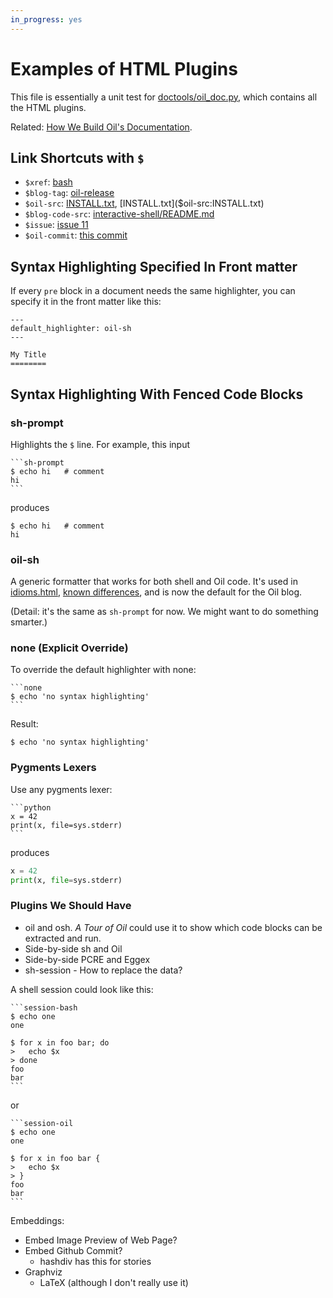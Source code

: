 ```yaml
---
in_progress: yes
---
```


Examples of HTML Plugins
========================

This file is essentially a unit test for [doctools/oil_doc.py]($oil-src), which
contains all the HTML plugins.

Related: [How We Build Oil's Documentation](doc-toolchain.html).

<div id="toc">
</div>

## Link Shortcuts with `$`

- `$xref`: [bash]($xref)
- `$blog-tag`: [oil-release]($blog-tag)
- `$oil-src`: [INSTALL.txt]($oil-src), [INSTALL.txt]($oil-src:INSTALL.txt)
- `$blog-code-src`: [interactive-shell/README.md]($blog-code-src)
- `$issue`: [issue 11]($issue:11)
- `$oil-commit`: [this commit]($oil-commit:a1dad10d53b1fb94a164888d9ec277249ae98b58)

## Syntax Highlighting Specified In Front matter

If every `pre` block in a document needs the same highlighter, you can specify
it in the front matter like this:

    ---
    default_highlighter: oil-sh
    ---

    My Title
    ========

## Syntax Highlighting With Fenced Code Blocks

### sh-prompt 

Highlights the `$` line.  For example, this input

    ```sh-prompt
    $ echo hi   # comment
    hi
    ```

produces

```sh-prompt
$ echo hi   # comment
hi
```

### oil-sh

A generic formatter that works for both shell and Oil code.  It's used in
[idioms.html](idioms.html), [known differences](known-differences.html), and is
now the default for the Oil blog.

(Detail: it's the same as `sh-prompt` for now.  We might want to do something
smarter.)

### none (Explicit Override)

To override the default highlighter with none:

    ```none
    $ echo 'no syntax highlighting'
    ```

Result:

```none
$ echo 'no syntax highlighting'
```

### Pygments Lexers

Use any pygments lexer:

    ```python
    x = 42
    print(x, file=sys.stderr)
    ```

produces

```python
x = 42
print(x, file=sys.stderr)
```

### Plugins We Should Have

- oil and osh.  *A Tour of Oil* could use it to show which code blocks can be
  extracted and run.
- Side-by-side sh and Oil
- Side-by-side PCRE and Eggex
- sh-session - How to replace the data?

A shell session could look like this:

    ```session-bash
    $ echo one
    one

    $ for x in foo bar; do
    >   echo $x
    > done
    foo
    bar
    ```

or

    ```session-oil
    $ echo one
    one

    $ for x in foo bar {
    >   echo $x
    > }
    foo
    bar
    ```

<!--
Workflow:
- You should write this directly in Markdown.  Even the output.  So you know
  what you expect.
- Syntax highlighter:
  - $ and > lines prefixes in bold, with the code in blue
  - the rest of the output in black
- Verifier
  - Will extract:
    1. sequences of lines that begin with $ and continue with >
    2. expected output (not beginning with $ or >)
  - It will run those in a CLEAN working directory, one after the other
    - maybe it inserts 'echo __MAGIC_DELIMITER__ between them?
    - Or you could use the headless shell!  To preserve state!
- And then it will diff the actual output vs. the expected output

Another idea: PS2 should lead with the same number of spaces as PS1:

oil$ for x in foo bar {
   .   echo $x
   . }
foo
bar

This looks cleaner.
-->

Embeddings:

- Embed Image Preview of Web Page?
- Embed Github Commit?
  - hashdiv has this for stories
- Graphviz
  - LaTeX (although I don't really use it)

